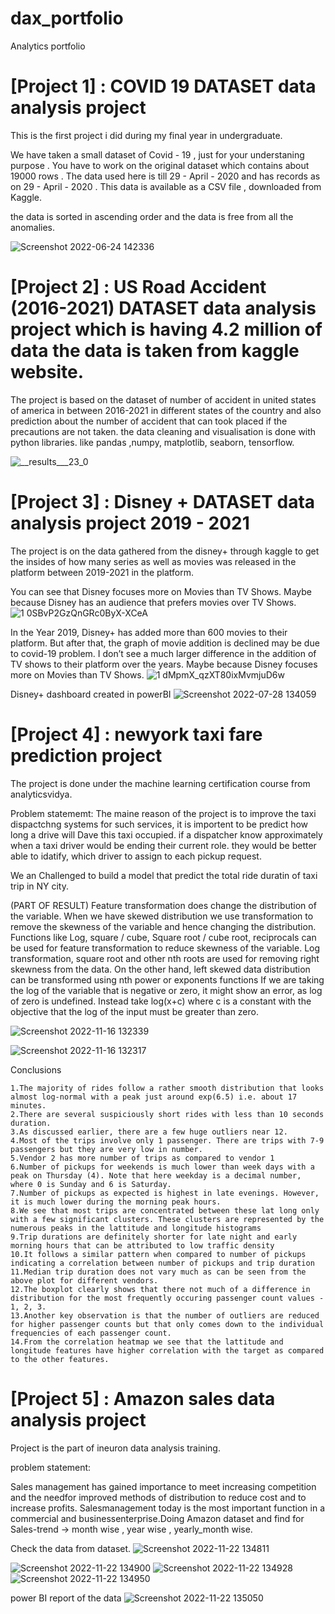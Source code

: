 # dax_portfolio
Analytics portfolio


# [Project 1] : COVID 19 DATASET data analysis project

This is the first project i did during my final year in undergraduate.

We have taken a small dataset of Covid - 19 , just for your understaning purpose . You have to work on the original dataset which contains about 19000 rows .
The data used here is till 29 - April - 2020 and has records as on 29 - April - 2020 .
This data is available as a CSV file , downloaded from Kaggle.

the data is sorted in ascending order and the data is free from all the anomalies.

![Screenshot 2022-06-24 142336](https://user-images.githubusercontent.com/97302476/175500706-5ba86c78-d9b0-4893-b8e0-31bc6a4945b7.png)






# [Project 2] : US Road Accident (2016-2021) DATASET data analysis project which is having 4.2 million of data the data is taken from kaggle website.

The project is based on the dataset of number of accident in united states of america in between 2016-2021 in different states of the country and also prediction about the number of accident that can took placed if the precautions are not taken.
the data cleaning and visualisation is done with python libraries.
like pandas ,numpy, matplotlib, seaborn, tensorflow.

![__results___23_0](https://user-images.githubusercontent.com/97302476/175494772-f841790b-0081-4d17-aecc-4798be80f3be.png)





# [Project 3] : Disney + DATASET data analysis project 2019 - 2021

The project is on the data gathered from the disney+ through kaggle to get the insides of how many series as well as movies was released in the platform between 2019-2021 in the platform.

You can see that Disney focuses more on Movies than TV Shows. Maybe because Disney has an audience that prefers movies over TV Shows.
![1 0SBvP2GzQnGRc0ByX-XCeA](https://user-images.githubusercontent.com/97302476/175484330-a71d7086-5639-4505-81df-6ffa96c07736.png)

In the Year 2019, Disney+ has added more than 600 movies to their platform. But after that, the graph of movie addition is declined may be due to covid-19 problem. I don’t see a much larger difference in the addition of TV shows to their platform over the years. Maybe because Disney focuses more on Movies than TV Shows.
![1 dMpmX_qzXT80ixMvmjuD6w](https://user-images.githubusercontent.com/97302476/175484365-54938bdb-3f33-425b-8e69-6817dbb8e203.png)

Disney+ dashboard created in powerBI
![Screenshot 2022-07-28 134059](https://user-images.githubusercontent.com/97302476/182329837-527fe159-3dc0-4703-93ad-236acc33141b.png)


# [Project 4] : newyork taxi fare prediction project

The project is done under the machine learning certification course from analyticsvidya. 

Problem statememt:
The maine reason of the project is to improve the taxi dispactchng systems for such services, it is importent to be predict how long a drive will Dave this taxi occupied.
if a dispatcher know approximately when a taxi driver would be ending their current role. they would be better able to idatify, which driver to assign to each pickup request.

We an Challenged to build a model that predict the total ride duratin of taxi trip in NY city.


(PART OF RESULT)
Feature transformation does change the distribution of the variable. When we have skewed distribution we use transformation to remove the skewness of the variable and hence changing the distribution. Functions like Log, square / cube, Square root / cube root, reciprocals can be used for feature transformation to reduce skewness of the variable.
Log transformation, square root and other nth roots are used for removing right skewness from the data. On the other hand, left skewed data distribution can be transformed using nth power or exponents functions
If we are taking the log of the variable that is negative or zero, it might show an error, as log of zero is undefined. Instead take log(x+c) where c is a constant with the objective that the log of the input must be greater than zero.

![Screenshot 2022-11-16 132339](https://user-images.githubusercontent.com/97302476/202120495-0fe0f4d3-34f1-45f9-be01-47323873d57a.png)

![Screenshot 2022-11-16 132317](https://user-images.githubusercontent.com/97302476/202120630-b0b13516-97fd-4706-b1f5-89ae39b687a5.png)


Conclusions

    1.The majority of rides follow a rather smooth distribution that looks almost log-normal with a peak just around exp(6.5) i.e. about 17 minutes.
    2.There are several suspiciously short rides with less than 10 seconds duration.
    3.As discussed earlier, there are a few huge outliers near 12.
    4.Most of the trips involve only 1 passenger. There are trips with 7-9 passengers but they are very low in number.
    5.Vendor 2 has more number of trips as compared to vendor 1
    6.Number of pickups for weekends is much lower than week days with a peak on Thursday (4). Note that here weekday is a decimal number, where 0 is Sunday and 6 is Saturday.
    7.Number of pickups as expected is highest in late evenings. However, it is much lower during the morning peak hours.
    8.We see that most trips are concentrated between these lat long only with a few significant clusters. These clusters are represented by the numerous peaks in the lattitude and longitude histograms
    9.Trip durations are definitely shorter for late night and early morning hours that can be attributed to low traffic density
    10.It follows a similar pattern when compared to number of pickups indicating a correlation between number of pickups and trip duration
    11.Median trip duration does not vary much as can be seen from the above plot for different vendors.
    12.The boxplot clearly shows that there not much of a difference in distribution for the most frequently occuring passenger count values - 1, 2, 3.
    13.Another key observation is that the number of outliers are reduced for higher passenger counts but that only comes down to the individual frequencies of each passenger count.
    14.From the correlation heatmap we see that the lattitude and longitude features have higher correlation with the target as compared to the other features.


# [Project 5] : Amazon sales data analysis project

Project is the part of ineuron data analysis training.

problem statement:

Sales management has gained importance to meet increasing competition and the needfor improved methods of distribution to reduce cost and to increase profits. Salesmanagement today is the most important function in a commercial and businessenterprise.Doing Amazon dataset and find for Sales-trend -> month wise , year wise , yearly_month wise.

Check the data from dataset.
![Screenshot 2022-11-22 134811](https://user-images.githubusercontent.com/97302476/203262136-c709a47e-563f-4946-b1f4-aa66f2fb8797.png)

![Screenshot 2022-11-22 134900](https://user-images.githubusercontent.com/97302476/203262143-24f5ad16-8ee7-4804-b1c7-edaf58dfd163.png)
![Screenshot 2022-11-22 134928](https://user-images.githubusercontent.com/97302476/203262154-2c04801d-f863-4e37-af27-d14309d66402.png)
![Screenshot 2022-11-22 134950](https://user-images.githubusercontent.com/97302476/203262156-337c2af8-3287-4e84-b366-d71bb84895d8.png)

power BI report of the data
![Screenshot 2022-11-22 135050](https://user-images.githubusercontent.com/97302476/203262121-12ba079c-289e-4a7a-8890-cc2994b18329.png)

